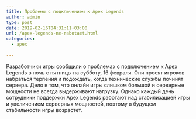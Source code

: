 ```yaml
---
title: Проблемы с подключением к Apex Legends
author: admin
type: post
date: 2019-02-16T04:31:11+03:00
url: /apex-legends-ne-rabotaet.html
categories:
  - apex
             
---
```


Разработчики игры сообщили о проблемах с подключением к Apex Legends в ночь с пятницы на субботу, 16 февраля. Они просят игроков набраться терпения и подождать, когда технические службы починят сервера. Дело в том, что онлайн игры слишком большой и серверные мощности не всегда выдерживают нагрузку. Однако каждый день сотрудники поддержки Apex Legends работают над стабилизацией игры и увеличением серверных мощностей, поэтому в будущем стабильности игры возрастет.